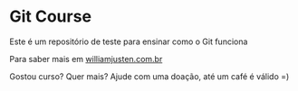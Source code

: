 # Git Course 


Este é um repositório de teste para ensinar como o Git funciona

Para saber mais em [williamjusten.com.br]()

Gostou curso? Quer mais? Ajude com uma doação, até um café é válido =)


